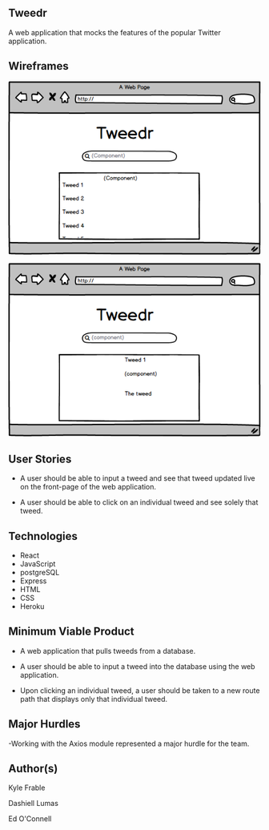 ## Tweedr

A web application that mocks the features of the popular Twitter application.


## Wireframes
![Part1/2](assets/front-page.png)

![Part2/2](assets/single-tweed.png)

## User Stories

- A user should be able to input a tweed and see that tweed updated live on the front-page of the web application.

- A user should be able to click on an individual tweed and see solely that tweed. 

## Technologies

- React
- JavaScript
- postgreSQL
- Express
- HTML
- CSS
- Heroku

## Minimum Viable Product
- A web application that pulls tweeds from a database.

- A user should be able to input a tweed into the database using the web application.

- Upon clicking an individual tweed, a user should be taken to a new route path that displays only that individual tweed.

## Major Hurdles

-Working with the Axios module represented a major hurdle for the team.

## Author(s)
Kyle Frable

Dashiell Lumas

Ed O'Connell
